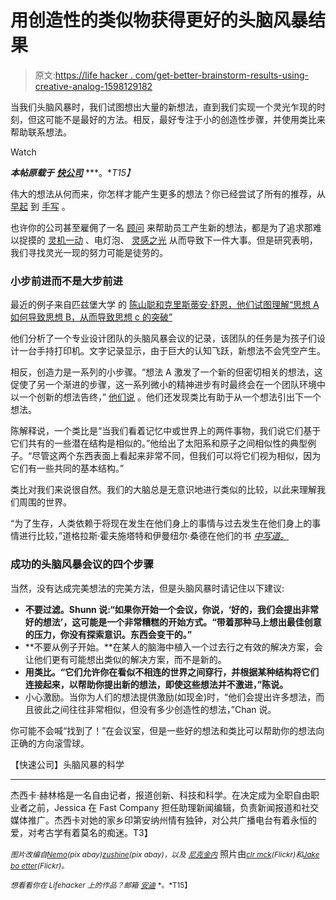 # 用创造性的类似物获得更好的头脑风暴结果

> 原文:[https://life hacker . com/get-better-brainstorm-results-using-creative-analog-1598129182](https://lifehacker.com/get-better-brainstorming-results-using-creative-analogi-1598129182)

当我们头脑风暴时，我们试图想出大量的新想法，直到我们实现一个灵光乍现的时刻，但这可能不是最好的方法。相反，最好专注于小的创造性步骤，并使用类比来帮助联系想法。

Watch

***本帖原载于*** [***快公司***](http://www.fastcompany.com/3032418/the-future-of-work/the-science-of-brainstorming) ***。**T15】*

伟大的想法从何而来，你怎样才能产生更多的想法？你已经尝试了所有的推荐，从 [早起](http://www.fastcompany.com/3024816/how-to-be-a-success-at-everything/how-waking-up-half-an-hour-early-can-help-you-solve-more-p) 到 [手写](http://www.fastcompany.com/3029293/work-smart/the-6-best-tools-for-creative-work-according-to-science) 。

也许你的公司甚至雇佣了一名 [顾问](http://www.fastcodesign.com/1665764/do-innovation-consultants-kill-innovation) 来帮助员工产生新的想法，都是为了追求那难以捉摸的 [灵机一动](http://www.fastcompany.com/3009650/eureka-moments-dont-just-happen-but-they-can-be-created) 、电灯泡、 [灵感之光](https://lifehacker.com/why-you-should-drink-beer-for-big-ideas-coffee-to-get-513262326) 从而导致下一件大事。但是研究表明，我们寻找灵光一现的努力可能是徒劳的。

### 小步前进而不是大步前进

最近的例子来自匹兹堡大学 的 [陈山聪和克里斯蒂安·舒恩，他们试图理解“思想 A 如何导致思想 B，从而导致思想 c 的突破”](https://docs.google.com/file/d/0B1J84EpLdwM4Nl96LVh2cV94MEE/edit)

他们分析了一个专业设计团队的头脑风暴会议的记录，该团队的任务是为孩子们设计一台手持打印机。文字记录显示，由于巨大的认知飞跃，新想法不会凭空产生。

相反，创造力是一系列的小步骤。“想法 A 激发了一个新的但密切相关的想法，这促使了另一个渐进的步骤，这一系列微小的精神进步有时最终会在一个团队环境中以一个创新的想法告终，” [他们说](http://www.eurekalert.org/pub_releases/2014-06/uop-ppr061714.php) 。他们还发现类比有助于从一个想法引出下一个想法。

陈解释说，一个类比是“当我们看着记忆中或世界上的两件事物，我们说它们基于它们共有的一些潜在结构是相似的。”他给出了太阳系和原子之间相似性的典型例子。“尽管这两个东西表面上看起来非常不同，但我们可以将它们视为相似，因为它们有一些共同的基本结构。”

类比对我们来说很自然。我们的大脑总是无意识地进行类似的比较，以此来理解我们周围的世界。

“为了生存，人类依赖于将现在发生在他们身上的事情与过去发生在他们身上的事情进行比较，”道格拉斯·霍夫施塔特和伊曼纽尔·桑德在他们的书 [*中写道。*](http://www.amazon.com/Surfaces-Essences-Analogy-Fuel-Thinking/dp/0465018475?asc_campaign=InlineText&asc_refurl=https://lifehacker.com/get-better-brainstorming-results-using-creative-analogi-1598129182&asc_source=&tag=kinjalifehackerlink-20)

### 成功的头脑风暴会议的四个步骤

当然，没有达成完美想法的完美方法，但是头脑风暴时请记住以下建议:

*   **不要过滤。Shunn 说:“如果你开始一个会议，你说，‘好的，我们会提出非常好的想法’，这可能是一个非常糟糕的开始方式。“带着那种马上想出最佳创意的压力，你没有探索意识。东西会变干的。”**
*   **不要从例子开始。**在某人的脑海中植入一个过去行之有效的解决方案，会让他们更有可能想出类似的解决方案，而不是新的。
*   **用类比。“它们允许你在看似不相连的世界之间穿行，并根据某种结构将它们连接起来，以帮助你提出新的想法，即使这些想法并不激进，”陈说。**
*   小心激励。当你为人们的想法提供激励(如现金)时，“他们会提出许多想法，而且彼此之间往往非常相似，但没有多少创造性的想法，”Chan 说。

你可能不会喊“找到了！”在会议室，但是一些好的想法和类比可以帮助你的想法向正确的方向滚雪球。

【快速公司】头脑风暴的科学

* * *

杰西卡·赫林格是一名自由记者，报道创新、科技和科学。在决定成为全职自由职业者之前，Jessica 在 Fast Company 担任助理新闻编辑，负责新闻报道和社交媒体推广。杰西卡对她的家乡印第安纳州情有独钟，对公共广播电台有着永恒的爱，对考古学有着莫名的痴迷。T3】

<small>*图片改编自*</small>[<small>*Nemo*</small>](http://pixabay.com/en/flash-lightning-thunderstorm-297580/)<small>*(pix abay)*</small>[<small>*zushine*</small>](http://pixabay.com/en/sky-clouds-blue-cloud-thunderstorm-195413/)<small>*(pix abay)，以及*</small> [<small>*尼克金内*</small>](http://www.shutterstock.com/pic.mhtml?id=129052730&src=id) 照片由[<small>*clr mck*</small>](https://www.flickr.com/photos/30832493@N06/3773255428)<small>*(Flickr)和*</small>[<small>*Jake bo etter*</small>](https://www.flickr.com/photos/jakecaptive/49915119)<small>*(Flickr)。*</small>

<small>*想看看你在 Lifehacker 上的作品？邮箱*</small> [<small>*安迪*</small>](mailto:andy@lifehacker.com) <small>*。*T15】</small>